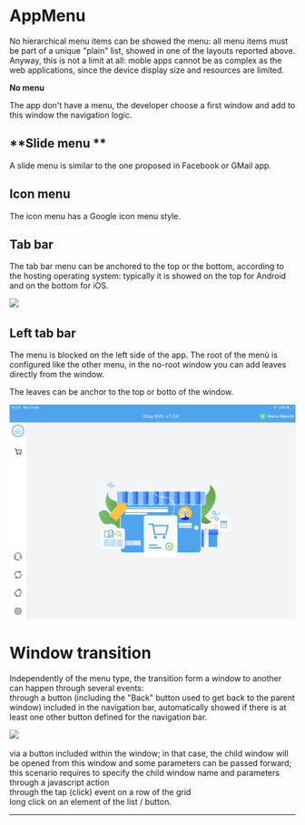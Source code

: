# AppMenu

No hierarchical menu items can be showed the menu: all menu items must be part of a unique "plain" list, showed in one of the layouts reported above. Anyway, this is not a limit at all: moble apps cannot be as complex as the web applications, since the device display size and resources are limited.

**No menu**

The app don't have a menu, the developer choose a first window and add to this window the navigation logic.

## **Slide menu **

A slide menu is similar to the one proposed in Facebook or GMail app.

## **Icon menu**

The icon menu has a Google icon menu style.

## **Tab bar**

The tab bar menu can be anchored to the top or the bottom, according to the hosting operating system: typically it is showed on the top for Android and on the bottom for iOS.

![](http://4wsplatform.org/wp-content/plugins../../uploads/media/copiadiplatformmobilemanual/image19.png)

## **Left tab bar**

The menu is blocked on the left side of the app. The root of the menù is configured like the other menu, in the no-root window you can add leaves directly from the window.

The leaves can be anchor to the top or botto of the window.

![](/assets/IMG_94E9FA5E1E2C-1.jpeg)

# **Window transition**

Independently of the menu type, the transition form a window to another can happen through several events:  
through a button \(including the "Back" button used to get back to the parent window\) included in the navigation bar, automatically showed if there is at least one other button defined for the navigation bar.

![](http://4wsplatform.org/wp-content/plugins../../uploads/media/copiadiplatformmobilemanual/image20.png)

via a button included within the window; in that case, the child window will be opened from this window and some parameters can be passed forward; this scenario requires to specify the child window name and parameters through a javascript action  
through the tap \(click\) event on a row of the grid  
long click on an element of the list / button.

---



